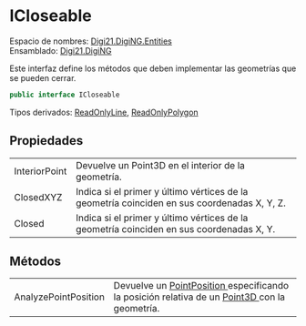 # ICloseable

Espacio de nombres: [Digi21.DigiNG.Entities](../)  
Ensamblado: [Digi21.DigiNG](../../)

Este interfaz define los métodos que deben implementar las geometrías que se pueden cerrar.

```csharp
public interface ICloseable
```

Tipos derivados: [ReadOnlyLine](../readonlyline.md), [ReadOnlyPolygon](../readonlypolygon.md)

## Propiedades

|  |  |
| :--- | :--- |
| InteriorPoint | Devuelve un Point3D en el interior de la geometría. |
| ClosedXYZ | Indica si el primer y último vértices de la geometría coinciden en sus coordenadas X, Y, Z. |
| Closed | Indica si el primer y último vértices de la geometría coinciden en sus coordenadas X, Y. |

## Métodos

|  |  |
| :--- | :--- |
| AnalyzePointPosition | Devuelve un [PointPosition ](../pointposition.md)especificando la posición relativa de un [Point3D ](../../digi21.math/point3d.md)con la geometría. |

